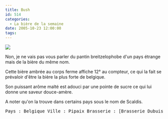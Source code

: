 ```yaml
---
title: Bush
id: 514
categories:
  - La bière de la semaine
date: 2005-10-23 12:00:00
tags:
---
```


![](/images/biere_de_la_semaine/bush.jpg)

Non, je ne vais pas vous parler du pantin breitzelophobe d'un pays étrange mais de la bière du même nom.

Cette bière ambrée au corps ferme affiche 12° au compteur, ce qui la fait se prévaloir d'être la bière la plus forte de belgique.

Son puissant arôme malté est adouci par une pointe de sucre ce qui lui donne une saveur douce-amère.

A noter qu'on la trouve dans certains pays sous le nom de Scaldis.
 <pre>Pays : Belgique Ville : Pipaix Brasserie : [Brasserie Dubuisson](http://www.br-dubuisson.com/) Type : Bière spéciale Taux d'alcool : 12% Fermentation : Haute</pre>